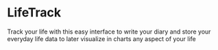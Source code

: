 # LifeTrack
Track your life with this easy interface to write your diary and store your everyday life data to later visualize in charts any aspect of your life
